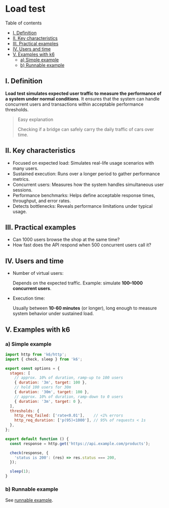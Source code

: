 # Load test

Table of contents

- [I. Definition](#i-definition)
- [II. Key characteristics](#ii-key-characteristics)
- [III. Practical examples](#iii-practical-examples)
- [IV. Users and time](#iv-users-and-time)
- [V. Examples with k6](#v-examples-with-k6)
  - [a) Simple example](#a-simple-example)
  - [b) Runnable example](#b-runnable-example)

## I. Definition

**Load test simulates expected user traffic to measure the performance of a system under normal conditions**. It ensures that the system can handle concurrent users and transactions within acceptable performance thresholds.

> Easy explanation 
>
> Checking if a bridge can safely carry the daily traffic of cars over time.

## II. Key characteristics

- Focused on expected load: Simulates real-life usage scenarios with many users.
- Sustained execution: Runs over a longer period to gather performance metrics.
- Concurrent users: Measures how the system handles simultaneous user sessions.
- Performance benchmarks: Helps define acceptable response times, throughput, and error rates.
- Detects bottlenecks: Reveals performance limitations under typical usage.

## III. Practical examples

- Can 1000 users browse the shop at the same time?
- How fast does the API respond when 500 concurrent users call it?

## IV. Users and time

- Number of virtual users:
  
  Depends on the expected traffic. Example: simulate **100–1000 concurrent users**.

- Execution time:

  Usually between **10-60 minutes** (or longer), long enough to measure system behavior under sustained load.

## V. Examples with k6

### a) Simple example

```js
import http from 'k6/http';
import { check, sleep } from 'k6';

export const options = {
  stages: [
    // approx. 10% of duration, ramp-up to 100 users
    { duration: '3m', target: 100 }, 
    // hold 100 users for 30m
    { duration: '30m', target: 100 },  
    // approx. 10% of duration, ramp-down to 0 users
    { duration: '3m', target: 0 },  
  ],
  thresholds: {
    http_req_failed: ['rate<0.01'],    // <1% errors
    http_req_duration: ['p(95)<1000'], // 95% of requests < 1s
  },
};

export default function () {
  const response = http.get('https://api.example.com/products');

  check(response, {
    'status is 200': (res) => res.status === 200,
  });

  sleep(1);
}
```

### b) Runnable example

See [runnable example](runnable-example.md).